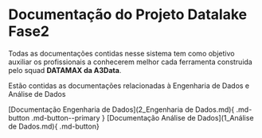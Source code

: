 # **Documentação  do Projeto Datalake Fase2**

Todas as documentações contidas nesse sistema tem como objetivo auxiliar os profissionais a conhecerem melhor cada ferramenta construida pelo squad **DATAMAX da A3Data**.

Estão contidas as documentações relacionadas à Engenharia de Dados e Análise de Dados


[Documentação Engenharia de Dados](2_Engenharia de Dados.md){ .md-button .md-button--primary }
[Documentação Análise de Dados](1_Análise de Dados.md){ .md-button}